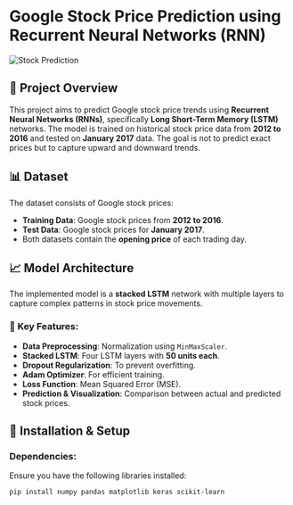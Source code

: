 # Google Stock Price Prediction using Recurrent Neural Networks (RNN)

![Stock Prediction](https://upload.wikimedia.org/wikipedia/commons/6/6a/Stock_Market_Board.png)

## 📌 Project Overview
This project aims to predict Google stock price trends using **Recurrent Neural Networks (RNNs)**, specifically **Long Short-Term Memory (LSTM)** networks. The model is trained on historical stock price data from **2012 to 2016** and tested on **January 2017** data. The goal is not to predict exact prices but to capture upward and downward trends.

## 📊 Dataset
The dataset consists of Google stock prices:
- **Training Data**: Google stock prices from **2012 to 2016**.
- **Test Data**: Google stock prices for **January 2017**.
- Both datasets contain the **opening price** of each trading day.

## 📈 Model Architecture
The implemented model is a **stacked LSTM** network with multiple layers to capture complex patterns in stock price movements.

### 🔹 Key Features:
- **Data Preprocessing**: Normalization using `MinMaxScaler`.
- **Stacked LSTM**: Four LSTM layers with **50 units each**.
- **Dropout Regularization**: To prevent overfitting.
- **Adam Optimizer**: For efficient training.
- **Loss Function**: Mean Squared Error (MSE).
- **Prediction & Visualization**: Comparison between actual and predicted stock prices.

## 🔧 Installation & Setup
### Dependencies:
Ensure you have the following libraries installed:
```bash
pip install numpy pandas matplotlib keras scikit-learn
